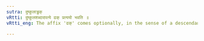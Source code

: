 ```yaml
---
sutra: दुष्कुलाड्ढक्
vRtti: दुष्कुलशब्दादपत्ये ढक् प्रत्ययो भवति ॥
vRtti_eng: The affix 'ढक्' comes optionally, in the sense of a descendant, after the word '_dushkala_.'

---
```


